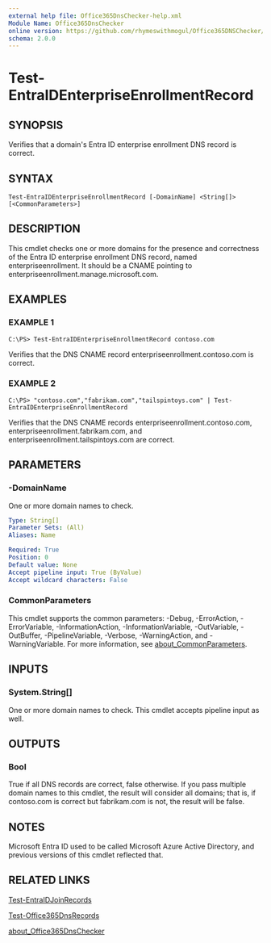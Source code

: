 ```yaml
---
external help file: Office365DnsChecker-help.xml
Module Name: Office365DnsChecker
online version: https://github.com/rhymeswithmogul/Office365DNSChecker/blob/main/man/en-US/Test-EntraIDEnterpriseEnrollmentRecord.md
schema: 2.0.0
---
```


# Test-EntraIDEnterpriseEnrollmentRecord

## SYNOPSIS
Verifies that a domain's Entra ID enterprise enrollment DNS record is correct.

## SYNTAX

```
Test-EntraIDEnterpriseEnrollmentRecord [-DomainName] <String[]> [<CommonParameters>]
```

## DESCRIPTION
This cmdlet checks one or more domains for the presence and correctness of the Entra ID enterprise enrollment DNS record, named enterpriseenrollment.  It should be a CNAME pointing to enterpriseenrollment.manage.microsoft.com.

## EXAMPLES

### EXAMPLE 1
```
C:\PS> Test-EntraIDEnterpriseEnrollmentRecord contoso.com
```

Verifies that the DNS CNAME record enterpriseenrollment.contoso.com is correct.

### EXAMPLE 2
```
C:\PS> "contoso.com","fabrikam.com","tailspintoys.com" | Test-EntraIDEnterpriseEnrollmentRecord
```

Verifies that the DNS CNAME records enterpriseenrollment.contoso.com, enterpriseenrollment.fabrikam.com, and enterpriseenrollment.tailspintoys.com are correct.

## PARAMETERS

### -DomainName
One or more domain names to check.

```yaml
Type: String[]
Parameter Sets: (All)
Aliases: Name

Required: True
Position: 0
Default value: None
Accept pipeline input: True (ByValue)
Accept wildcard characters: False
```

### CommonParameters
This cmdlet supports the common parameters: -Debug, -ErrorAction, -ErrorVariable, -InformationAction, -InformationVariable, -OutVariable, -OutBuffer, -PipelineVariable, -Verbose, -WarningAction, and -WarningVariable. For more information, see [about_CommonParameters](http://go.microsoft.com/fwlink/?LinkID=113216).

## INPUTS

### System.String[]
One or more domain names to check.  This cmdlet accepts pipeline input as well.

## OUTPUTS

### Bool
True if all DNS records are correct, false otherwise.  If you pass multiple domain names to this cmdlet, the result will consider all domains;  that is, if contoso.com is correct but fabrikam.com is not, the result will be false.

## NOTES
Microsoft Entra ID used to be called Microsoft Azure Active Directory, and previous versions of this cmdlet reflected that.

## RELATED LINKS

[Test-EntraIDJoinRecords]()

[Test-Office365DnsRecords]()

[about_Office365DnsChecker]()


